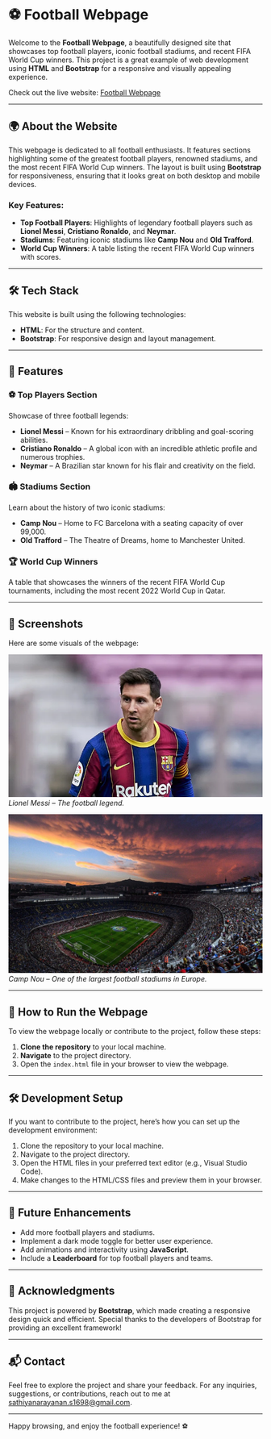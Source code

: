 # ⚽ Football Webpage

Welcome to the **Football Webpage**, a beautifully designed site that showcases top football players, iconic football stadiums, and recent FIFA World Cup winners. This project is a great example of web development using **HTML** and **Bootstrap** for a responsive and visually appealing experience.

Check out the live website: [Football Webpage](https://sathiyanarayanansk.github.io/FootballWebpage-WebDevelopmentBootstrap/)

---

## 🌍 About the Website

This webpage is dedicated to all football enthusiasts. It features sections highlighting some of the greatest football players, renowned stadiums, and the most recent FIFA World Cup winners. The layout is built using **Bootstrap** for responsiveness, ensuring that it looks great on both desktop and mobile devices.

### Key Features:
- **Top Football Players**: Highlights of legendary football players such as **Lionel Messi**, **Cristiano Ronaldo**, and **Neymar**.
- **Stadiums**: Featuring iconic stadiums like **Camp Nou** and **Old Trafford**.
- **World Cup Winners**: A table listing the recent FIFA World Cup winners with scores.

---

## 🛠️ Tech Stack

This website is built using the following technologies:

- **HTML**: For the structure and content.
- **Bootstrap**: For responsive design and layout management.

---

## 🌟 Features

### ⚽ Top Players Section
Showcase of three football legends:
- **Lionel Messi** – Known for his extraordinary dribbling and goal-scoring abilities.
- **Cristiano Ronaldo** – A global icon with an incredible athletic profile and numerous trophies.
- **Neymar** – A Brazilian star known for his flair and creativity on the field.

### 🏟️ Stadiums Section
Learn about the history of two iconic stadiums:
- **Camp Nou** – Home to FC Barcelona with a seating capacity of over 99,000.
- **Old Trafford** – The Theatre of Dreams, home to Manchester United.

### 🏆 World Cup Winners
A table that showcases the winners of the recent FIFA World Cup tournaments, including the most recent 2022 World Cup in Qatar.

---

## 📸 Screenshots

Here are some visuals of the webpage:

![Messi](images/messi.jpg)
*Lionel Messi – The football legend.*

![Stadium](images/cn.jpg)
*Camp Nou – One of the largest football stadiums in Europe.*

---

## 🚀 How to Run the Webpage

To view the webpage locally or contribute to the project, follow these steps:

1. **Clone the repository** to your local machine.
2. **Navigate** to the project directory.
3. Open the `index.html` file in your browser to view the webpage.

---

## 🛠️ Development Setup

If you want to contribute to the project, here’s how you can set up the development environment:

1. Clone the repository to your local machine.
2. Navigate to the project directory.
3. Open the HTML files in your preferred text editor (e.g., Visual Studio Code).
4. Make changes to the HTML/CSS files and preview them in your browser.

---

## 🚧 Future Enhancements

- Add more football players and stadiums.
- Implement a dark mode toggle for better user experience.
- Add animations and interactivity using **JavaScript**.
- Include a **Leaderboard** for top football players and teams.

---

## 🤝 Acknowledgments

This project is powered by **Bootstrap**, which made creating a responsive design quick and efficient. Special thanks to the developers of Bootstrap for providing an excellent framework!

---

## 📬 Contact

Feel free to explore the project and share your feedback. For any inquiries, suggestions, or contributions, reach out to me at [sathiyanarayanan.s1698@gmail.com](mailto:sathiyanarayanan.s1698@gmail.com).

---

Happy browsing, and enjoy the football experience! ⚽
